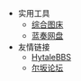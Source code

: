 * 实用工具
  * [综合图床](https://static.hytalebbs.com/)
  * [蓝奏网盘](https://lanzou.com/)
* 友情链接
  * [HytaleBBS](https://hytalebbs.com/)
  * [尔坂论坛](https://www.urbanemc.net/)
